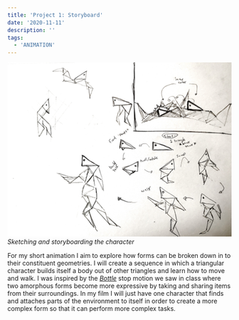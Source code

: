 ```yaml
---
title: 'Project 1: Storyboard'
date: '2020-11-11'
description: ''
tags:
  - 'ANIMATION'
---
```


![Storyboard](IMG_6425.jpeg)
_Sketching and storyboarding the character_

For my short animation I aim to explore how forms can be broken down in to their constituent geometries. I will create a sequence in which a triangular character builds itself a body out of other triangles and learn how to move and walk. I was inspired by the [_Bottle_](https://vimeo.com/12155835) stop motion we saw in class where two amorphous forms become more expressive by taking and sharing items from their surroundings. In my film I will just have one character that finds and attaches parts of the environment to itself in order to create a more complex form so that it can perform more complex tasks.
